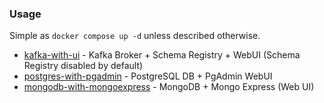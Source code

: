### Usage
Simple as `docker compose up -d` unless described otherwise.

- [kafka-with-ui](./kafka-with-ui/) - Kafka Broker + Schema Registry + WebUI (Schema Registry disabled by default)
- [postgres-with-pgadmin](./postgres-with-pgadmin/) - PostgreSQL DB + PgAdmin WebUI
- [mongodb-with-mongoexpress](./mongodb-with-mongoexpress/) - MongoDB + Mongo Express (Web UI)